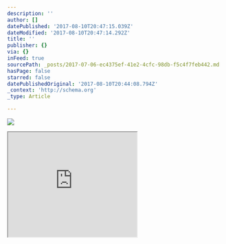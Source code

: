 ```yaml
---
description: ''
author: []
datePublished: '2017-08-10T20:47:15.039Z'
dateModified: '2017-08-10T20:47:14.292Z'
title: ''
publisher: {}
via: {}
inFeed: true
sourcePath: _posts/2017-07-06-ec4375ef-41e2-4cfc-98db-f5c4f7feb442.md
hasPage: false
starred: false
datePublishedOriginal: '2017-08-10T20:44:08.794Z'
_context: 'http://schema.org'
_type: Article

---
```

![](https://the-grid-user-content.s3-us-west-2.amazonaws.com/78a76ac4-c011-4aaa-af75-f33269174ac2.png)

<iframe src="https://the-grid.github.io/ed-userhtml/?g=eJzF0DFuwzAMBdA9p9CmzWqHLqmdsb1A94JSaJmwbBoUGyO3r-zURodmLLIJIPj_E2swnWDb2E51ykfndCZVlCrw4KLQWSH1LcvXYE3Wa8LGTpxJicejEUygdMFXaxQkojb20ycYe3uqaYjGs5xRGvtkTYcUuzJ_Ke8s4dZX6uZ5rrwn8Gth5kCQBkchIQtslmmMJdHB6XCof3vL_kasaGzZPcC4A-4h809CCwE9c7-GvJetj7L1tlz2Eexd8xd7-9Ny0yonCCv6H5TLbe4Sn2_NO_AbzqHsuA" height="244" style=""></iframe>